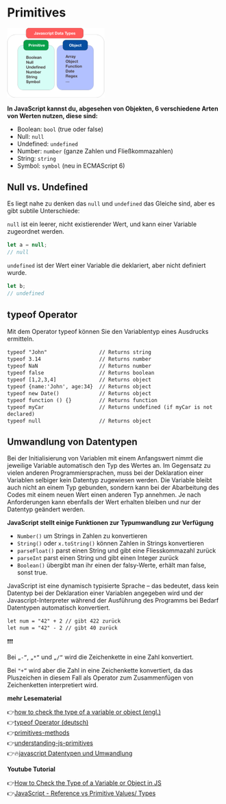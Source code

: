 # Primitives

<img src="js-data-types.png" alt="selektor" width="45%">

**In JavaScript kannst du, abgesehen von Objekten, 6 verschiedene Arten von Werten nutzen, diese sind:**

- Boolean: `bool` (true oder false)
- Null: `null`
- Undefined: `undefined`
- Number: `number` (ganze Zahlen und Fließkommazahlen)
- String: `string`
- Symbol: `symbol` (neu in ECMAScript 6)

## Null vs. Undefined

Es liegt nahe zu denken das `null` und `undefined` das Gleiche sind, aber es gibt subtile Unterschiede:

`null` ist ein leerer, nicht existierender Wert, und kann einer Variable zugeordnet werden.

```js
let a = null;
// null
```

`undefined` ist der Wert einer Variable die deklariert, aber nicht definiert wurde.

```js
let b;
// undefined
```

## typeof Operator

Mit dem Operator typeof können Sie den Variablentyp eines Ausdrucks ermitteln. 

```
typeof "John"                 // Returns string
typeof 3.14                   // Returns number
typeof NaN                    // Returns number
typeof false                  // Returns boolean
typeof [1,2,3,4]              // Returns object
typeof {name:'John', age:34}  // Returns object
typeof new Date()             // Returns object
typeof function () {}         // Returns function
typeof myCar                  // Returns undefined (if myCar is not declared)
typeof null                   // Returns object 
```

## Umwandlung von Datentypen

Bei der Initialisierung von Variablen mit einem Anfangswert nimmt die jeweilige Variable automatisch den Typ des Wertes an. Im Gegensatz zu vielen anderen Programmiersprachen, muss bei der Deklaration einer Variablen selbiger kein Datentyp zugewiesen werden. Die Variable bleibt auch nicht an einem Typ gebunden, sondern kann bei der Abarbeitung des Codes mit einem neuen Wert einen anderen Typ annehmen. Je nach Anforderungen kann ebenfalls der Wert erhalten bleiben und nur der Datentyp geändert werden.

**JavaScript stellt einige Funktionen zur Typumwandlung zur Verfügung**

- `Number()` um Strings in Zahlen zu konvertieren
- `String()` oder `x.toString()` können Zahlen in Strings konvertieren
- `parseFloat()` parst einen String und gibt eine Fliesskommazahl zurück
- `parseInt` parst einen String und gibt einen Integer zurück
- `Boolean()` übergibt man ihr einen der falsy-Werte, erhält man false, sonst true. 


JavaScript ist eine dynamisch typisierte Sprache – das bedeutet, dass kein Datentyp bei der Deklaration einer Variablen angegeben wird und der Javascript-Interpreter während der Ausführung des Programms bei Bedarf Datentypen automatisch konvertiert.

```
let num = "42" + 2 // gibt 422 zurück
let num = "42" - 2 // gibt 40 zurück
```
:heavy_exclamation_mark::heavy_exclamation_mark::heavy_exclamation_mark: 

Bei `„-“`, `„*“` und `„/“` wird die Zeichenkette in eine Zahl konvertiert.

Bei `"+“` wird aber die Zahl in eine Zeichenkette konvertiert, da das Pluszeichen in diesem Fall als Operator zum Zusammenfügen von Zeichenketten interpretiert wird. 

**mehr Lesematerial**

:point_right:[how to check the type of a variable or object (engl.)](https://www.freecodecamp.org/news/javascript-typeof-how-to-check-the-type-of-a-variable-or-object-in-js/)\
:point_right:[typeof Operator (deutsch)](https://wiki.selfhtml.org/wiki/JavaScript/Operatoren/typeof)\
:point_right:[primitives-methods](https://javascript.info/primitives-methods)\
:point_right:[understanding-js-primitives](https://codeburst.io/understanding-js-primitives-fafe16468c16)\
:point_right::fire:[javascript Datentypen und Umwandlung](http://www.coder-welten.de/javascript/datentypen-und-umwandlung-8.html)


 **Youtube Tutorial**

:point_right:[How to Check the Type of a Variable or Object in JS](https://www.youtube.com/watch?v=UAZRq7Ev5No)\
:point_right:[JavaScript - Reference vs Primitive Values/ Types](https://www.youtube.com/watch?v=9ooYYRLdg_g)



